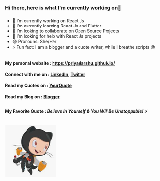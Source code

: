 ### Hi there, here is what I'm currently working on👋
#####

<!--
**priyadarshu/priyadarshu** is a ✨ _special_ ✨ repository because its `README.md` (this file) appears on your GitHub profile.
-->

- 🔭 I’m currently working on React Js
- 🌱 I’m currently learning React Js and Flutter
- 👯 I’m looking to collaborate on Open Source Projects
- 🤔 I’m looking for help with React Js projects
- 😄 Pronouns: She/Her
- ⚡ Fun fact: I am a blogger and a quote writer, while I breathe scripts :stuck_out_tongue_winking_eye:

##

#### My personal website :  https://priyadarshu.github.io/

####
#### Connect with me on  :  [LinkedIn](https://www.linkedin.com/in/priyadarshini-chettiar-476332129/), [Twitter](https://twitter.com/priya_darshu_)
#### Read my Quotes on   :  [YourQuote](https://www.yourquote.in/priyadarshini-chettiar-r6iq/quotes)
#### Read my Blog on     :  [Blogger](https://thedriftedsoul.blogspot.com/)

##

#### My Favorite Quote : **_Believe In Yourself & You Will Be Unstoppable!_** ⚡

##
![](octocat.PNG)

